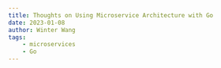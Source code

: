 ```yaml
---
title: Thoughts on Using Microservice Architecture with Go
date: 2023-01-08
author: Winter Wang
tags: 
    - microservices
    - Go
---
```

